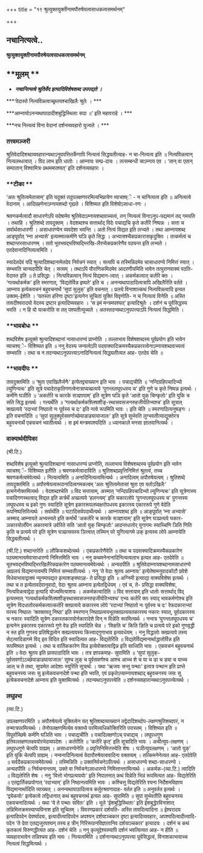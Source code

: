 +++
title = "१९ श्रुत्युक्तयुक्तीनामपौरुषेयत्वसाधकत्वसमर्थनम्"

+++


## नचानित्यत्वे..

**श्रुत्युक्तयुक्तीनामपौरुषेयत्वसाधकत्वसमर्थनम्**

## **मूलम् **

- ***नचानित्यत्वे श्रुतिर्वेद इत्यादिविशेषशब्द उपपद्यते ।***

***‘वेदास्ते नित्यविन्नत्वाच्छ्रतयश्चाखिलैः श्रुतेः । ***

***आम्नायोऽनन्यथापाठादीशबुद्धिस्थिताः सदा ॥’ इति महावराहे । ***

***नच नित्यत्वं विना वेदानां दर्शनव्यवहारो युज्यते । ***

### **तत्त्वमञ्जरी**

श्रुतिवेदादिशब्दव्यवहारान्यथाऽनुपपत्तितर्केणापि नित्यत्वं सिद्ध्यतीत्याह- न चा-नित्यत्व इति ॥ नित्यविन्नत्वान् नित्यलब्धत्वात् । विद लाभ इति धातोः । आम्नायः सम्प्र-दायः । तत्सम्बन्धी चाऽम्नाय एव । ‘तान् वा एतान् सम्पातान् विश्वामित्रः प्रथममपश्यत्’ इति दर्शनव्यवहारः ।

### **टीका **

‘अतः श्रुतित्वमेतासाम्’ इति यदुक्तं तदुपलक्षणपरमित्यभिप्रायेण व्याचश्व्े - न चानित्यत्व इति ॥ अनित्यत्वे वेदानाम् । आदिग्रहणेनाऽम्नायशब्दो गृह्यते । विशिष्यत इति विशेषोऽसाधा-रणः ।

श्रवणकर्मत्वादौ साधारणेऽपि यदेषामेव श्रुतिवेदाऽम्नायशब्दवाच्यत्वं, तन् नित्यत्वं विनाऽनुप-पद्यमानं तद् गमयति । तथाहि । श्रुतिशब्दे तावदुक्तम् । वेदशब्दश्च सत्तार्थाद् विदेः पचाद्यचि कृते कर्तरि निष्पन्नः । सत्ता च सर्वार्थसाधारणी । असाधारण्येन व्यपदेशा भवन्ति । अतो नित्यं विद्यत इति लभ्यते । तथा आम्नायशब्द आङ्पूर्वात् ‘म्ना अभ्यासे’ इत्यस्मात्कर्मणि घञि कृते सिद्धः । अभ्यासश्चैकप्रकारासकृदुक्तिः । तत्कर्मत्वं च शब्दान्तरसाधारणम् । ततो भूतभवद्भविष्यद्भिरखि-लैरप्येकप्रकारेणैव पठ्यन्त इति लभ्यते । एतदेवानादिनित्यत्वमिति ।

स्यादेतदेवं यदि श्रुत्यादिशब्दानामेतदेव निर्वचनं स्यात् । सत्यपि च तस्मिन्निदमेव चासाधारण्ये निमित्तं स्यात् । सम्भवति चान्यदपीति चेत् । सत्यम् । तथाऽपि पौराणिकमिदमेव आदरणीयमिति भावेन तत्पुराणवाक्यं पठति- वेदास्त इति ॥ ते प्रसिद्धाः । नित्यविन्नत्वान् नित्यं विद्यमान-त्वात्
। अकर्मकत्वात् कर्तरि क्तः । ‘गत्यर्थाकर्मक’ इति स्मरणात्, ‘विद्यतेर्विन्न इष्यते’ इति च । अनन्यथापाठादित्यत्रापि अखिलैरिति वर्तते । आम्नाय इत्येकवचनं बहुवचनार्थे ‘सुपां सुलुक्’ इति वचनात् । प्रलये विनाशात्कथं नित्यविन्नत्वादि इत्यत उक्तम्-ईशेति । ‘यतस्ता हरिणा दृष्टाः’इत्यनेन सूचितां युक्तिं विवृणोति- न च नित्यत्वं विनेति ॥ अस्ति तावदीश्वरादयो वेदस्य द्रष्टार इत्यादिव्यवहारः । ‘स इमं मन्त्रमपश्यत्’ इत्यादिश्रुतेः । दर्शनं च पूर्वसिद्धस्य भवति । न हि यो यत्करोति स तत् पश्यतीत्युच्यते । अतस्तदन्यथाऽनुपपत्त्याऽपि नित्यत्वं सिद्धमिति ।

### **भावबोधः **

शब्दविशेष इत्युक्ते श्रुत्यादिशब्दानां नासाधारण्यं प्राप्नोति । तल्लाभाय विशेषशब्दस्य पूर्वप्रयोग इति भावेन व्याचश्व्े- विशिष्यत इति ॥ ननु वेदस्य जन्यत्वेऽपि पदवाक्यादिक्रमस्यैकप्रकारत्वेनाऽम्नायशब्दवाच्यत्वं सम्भवति । तथा च न तदन्यथाऽनुपपत्त्याऽनादिनित्यत्वं सिद्ध्यतीत्यत आह- एतदेव चेति ॥

### **भावदीपः **

तावदुक्तमिति ॥ ‘श्रुता एवाखिलैर्जनैः’ इत्येतद्व्याख्यान इति भावः । पचाद्यचीति ॥ ‘नन्दिग्रहिपचादिभ्यो ल्युणिन्यचः’ इति सूत्रे पचादेराकृतिगणत्वेनात्राप्यच्प्रत्यये ‘पुगन्तलघूपधस्य च’ इति गुणे च कृते निष्पन्न इत्यर्थः । कर्मणि घञीति ॥ ‘अकर्तरि च कारके सञ्ज्ञायाम्’ इति सूत्रेण घञि कृते ‘आतो युक् चिण्कृतोः’ इति युकि च सति सिद्ध इत्यर्थः । गत्यर्थेति ॥ ‘गत्यर्थाकर्मकश्लिषशीङ्-स्थासवसजनरुहजीर्यतिभ्यश्च’ इति सूत्रात् क्तप्रत्यये ‘रदाभ्यां निष्ठातो नः पूर्वस्य च दः’ इति नत्वे रूपमिति भावः । इति चेति ॥ स्मरणादित्यनुषङ्गः । इति वचनादिति ॥ ‘सुपां सुलुक्पूर्वसवर्णाच्छेयाडाड्यायाजालः’ इति सूत्रे सुर्भवति लुग्भवतीत्याद्युक्तेरत्र बहुवचनार्थे एकवचनं भवतीत्यर्थः । स इमं मन्त्रमपश्यदिति ॥ ध्यानकाले मनसा ज्ञातवानित्यर्थः ।

### **वाक्यार्थदीपिका**

(श्री.टि.)

शब्दविशेष इत्युक्ते श्रुत्यादिशब्दानां नासाधारण्यं प्राप्नोति, तल्लाभाय विशेषशब्दस्य पूर्वप्रयोग इति भावेन व्याचश्व्े- विशिष्यत इतीति ॥ श्रवणकर्मत्वादाविति ॥ श्रुतिशब्दप्रवृत्तिनिमित्तं श्रुतत्वं, तच्च श्रवणकर्मत्वमेवेत्यर्थः । नित्यत्वमिति ॥ अनादिनित्यत्वमित्यर्थः । अनादित्वम् अपौरुषेयत्वम् । श्रुतिशब्दे तावदुक्तमिति ॥ अपौरुषेयत्वरूपानादित्वगमकत्वम् ‘अतः श्रुतित्वमेतासां श्रुता एव यतोऽखिलैः’ इत्यनेनोक्तमित्यर्थः । वेदशब्दश्चेति ॥ विद सत्तायाम्, अस्मात् ‘नन्दिग्रहिपचादिभ्यो ल्युणिन्यचः’ इति सूत्रेणास्य पचादिगणस्थत्वाद् विद्यत इति कर्त्रर्थे अच्प्रत्यये ‘हलन्त्यम्’ इति चकारलोपे ‘पुगन्तलघूपधस्य च’ पुगन्तस्य लघूपधस्य च इको गुणः स्यादिति सूत्रेण इकाररूपलघ्वक्षरोपधस्य इकारस्य एकाररूपे गुणे वेदेति रूपनिष्पत्तिरित्यर्थः । सर्वार्थेति ॥ घटादिसर्वपदार्थेत्यर्थः । आम्नायशब्द इति ॥ आङ्पूर्वात् ‘म्ना अभ्यासे’ अस्माद् आम्नायते अभ्यस्यते इति कर्मार्थे ‘अकर्तरि च कारके सञ्ज्ञायाम्’ इति सूत्रेण घञ्प्रत्यये घकार-ञकारयोर्लोपेन अकारमात्रे उर्वरिते सति ‘आतो युक् चिण्कृतोः’ आदन्तधातोर् युगागमः स्याच्चिणि ञिति णिति कृति च प्रत्यये परे इति सूत्रेण घञ्प्रत्ययस्य ञित्त्वात् तस्मिन् परे युगित्यागमे उक् इत्यस्य लोपे आम्नायेति सिद्ध्यतीत्यर्थः ।

(श्री.टि.) शब्दान्तरेति ॥ लौकिकशब्देत्यर्थः । एकप्रकारेणैवेति ॥ तथा च पदवाक्यादिक्रमस्यैकप्रकारेण पठ्यमानत्वमेवासाधारण्ये निमित्तमिति भावः । ननु कथमनेनानादिनित्यत्वलाभ इत्यत आह- एतदेवेति ॥ भूतभवद्भविष्यद्भिरखिलैरेकप्रकारेण पठ्यमानत्वमेवेत्यर्थः । अन्यदपीति ॥ श्रुतिवेदाम्नायशब्दानामसाधारण्ये आप्रलयं विद्यमानत्वमपि निमित्तं सम्भवतीत्यर्थः । ननु ‘ते वेदाः श्रुतय आम्नायः’ इत्येतेषामनुवादकोटौ प्रवेशे विधेयाभावाद्वाक्यं न्यूनमापद्यत इत्याशङ्क्याऽह- ते प्रसिद्धा इति ॥ अग्निमी इत्याद्या वाक्यविशेषा इत्यर्थः । तथा च त इत्येतावदेवानुवादो, वेदाः श्रुतय आम्नाय इत्येतद्विधेयम् । एवं च, ते- प्रसिद्धा वाक्यविशेषा, नित्यविन्नत्वाद्वेदा इत्यादि योज्यमित्याशयः । अकर्मकत्वादिति ॥ विद सत्तायाम् इति धातोः सत्तार्थाद् विद् इत्यस्मात् ‘गत्यर्थाकर्मकश्लिषशीङ्स्थासवसजनरुहजीर्यतिभ्यश्च’ एभ्यः कर्तरि क्तः स्याद् भावकर्मणोश्च इति सूत्रेण विदधातोरकर्मकत्वात्कर्तरि क्तप्रत्यये ककारस्य लोपे ‘रदाभ्यां निष्ठातो नः पूर्वस्य च दः’ रेफदकाराभ्यां परस्य निष्ठातः ‘क्तक्तवतू निष्ठा’ इति स्मरणान् निष्ठाप्रत्ययभूतक्तप्रत्ययतकारस्य नकारः स्यात्, पूर्वदकारस्य च नकारः स्यादिति सूत्रेण दकारतकारयोर्नकारादेशे विन् न विन्नेति रूपमित्यर्थः । नन्वत्र ‘पुगन्तलघूपधस्य च’ इत्यनेन इकारस्य एकाररूपे गुणे वेन्न इति स्यादिति चेन्न । ‘क्ङिति च’ किति ङिति च प्रत्यये परे इको गुणवृद्धी न स्त इति गुणस्य प्रतिषिद्धत्वेन क्तप्रत्ययस्य कित्त्वाद्गुणाभाव इत्यवधेयम् । ननु विद्धातोः क्तप्रत्यये तस्य सेट्त्वादिडागमे विद् इत विदित इति स्यादित्यत आह- विद्यतेरिति ॥ विद्यतेर्विद्यमानार्थाद्धातोर्विन्न इति रूपमिष्यत इत्यर्थः । तथा च वार्तिककारेण विन्न इत्येवोक्तत्वाद्विन्न इति साध्विति भावः । एकवचनं बहुवचनार्थ इति ॥ वेदाः श्रुतय इति प्रायपाठादिति भावः । तत्र ज्ञापकमाह- सुपामिति ॥ ‘सुपां सुलुक्-पूर्वसवर्णाऽऽच्छेयाडाड्यायाजालः’ सुश्च लुक् च पूर्वसवर्णश्च आश्च आच्च शे च या च डा च ड्या च याच्च आल् च ते तथा, सुपामेत आदेशाः स्युरिति सूत्रार्थः । यथा ‘ऋजवः सन्तु पन्थाः’ इत्यत्र पन्थान इति प्राप्ते बहुवचनस्य जसः सु इत्येकवचनादेशे पन्था इति भवति, एवं प्रकृतेऽप्याम्नायशब्दाद् बहुवचनस्य जसः सु इत्येकवचनादेशे आम्नाय इति युक्तमित्यर्थः । तदन्यथाऽनुपपत्त्येति ॥ दर्शनव्यवहारान्यथाऽनुपपत्त्येत्यर्थः ।

### **लघुप्रभा**

(व्या.टि.)

उपलक्षणपरमिति ॥ अपौरुषेयत्वे युक्तित्वेन यत् श्रुतिशब्दव्याख्यानं तद्वेदादिशब्दोप-लक्षणश्रुतिशब्दपरं, न तन्मात्रपरमित्यर्थः । तेनोपलक्षणमित्येव वक्तव्ये परमित्यधिकोक्तिरिति परास्तम् । विशिष्यत इति ॥ विपूर्वाच्छिषेः कर्मणि घञिति भावः । पचाद्यचीति ॥ पचादिलक्षणोऽच् पचाद्यच् । लघूपधगुण इतिवल्लक्षणलक्ष्ययोरभेदव्यपदेशः । कर्तरीति ॥ ‘कर्तरि कृत्’ इति सूत्रादिति भावः । अचीत्युप-लक्षणम् । लघूपधगुणे चेत्यपि ग्राह्यम् । असाधारण्येनेति ॥ प्रवृत्तिनिमित्तस्येति शेषः । घञीत्युपलक्षणम् । ‘आतो युक्’ इति युकि चेत्यपि ग्राह्यम् । नन्वनादिनित्यत्वं वेदापौरुषेयत्ववादिना वक्तव्यम् । तत्किमनेनेत्यत आह- एतदेवेति ॥ सर्वदैकप्रकारत्वमेवेत्यर्थः । तस्मिन्निति ॥ उक्तनिर्वचनेऽपीत्यर्थः । असाधारण्ये शब्दा-साधारण्ये । अन्यदपीति ॥ निर्वचनान्तरम्, उक्ते वा निर्वचनेऽसाधारण्ये निमित्तान्तरमित्यर्थः । अकर्मक-(व्या.टि.) त्वादिति ॥ विद्यतेरिति शेषः । ननु ‘वित्तो भोगप्रत्यययोः’ इति निपातनात् कथं विन्नेति भिन्नं रूपमित्यत आह- विद्यतेरिति ॥ एतद्वार्तिकप्रयोगात् ‘रदाभ्याम्’ इति निष्ठानत्वमिति भावः । कश्चित्तु विद्यतेरिति श्यना निर्देशमविज्ञाय विद्यमानार्थादिति व्याख्यत् । अनन्यथापाठादित्यत्र कर्तुरश्रवणादाह- वर्तत इति ॥ अनुवर्तत इत्यर्थः । ‘द्व्येकयोः’ इत्येकत्वे तद्विधानात् कथं बहुवचनार्थ इत्यत आह- सुपामिति ॥ सुपां सुर्भवतीति बहुवचनस्य एकवचनादित्यर्थः । यथा ‘ये ते पन्थाः सवितः’ इति । मूले ‘ईशबुद्धिस्थिताः’ इति ईशबुद्धेरविनाशात् तन्निमित्तक्रमस्याप्यविनाश इति सूचितम् । विवरणप्रकारं दर्शयति- अस्ति तावदित्यादिना ॥ ईश्वरादय इत्यादिपदेन देवर्ष्यादयः, इत्यादीत्यादिपदेन अपश्यन् दर्शयाञ्चकार दृष्टा इत्यादिव्यवहारः, अपश्यदित्यादीत्यादि-पदेन ‘ते देवा एतद्यजुरपश्यन् तस्य ह त्रीन् गिरिरूपानविज्ञातानिव दर्शयाञ्चकार’ इत्यादयः । दर्शनं च कथं कृतकत्वं विरुणद्धीत्यत आह- दर्शनं चेति ॥ ननु कृत्युद्देश्यस्यापि दर्शनं भवत्वित्यत आह- न हीति ॥ व्यवहाराभावेन तन्निश्चय इति भावः । नित्यत्वमिति ॥ दर्शनान्यथाऽनुपपत्त्या पूर्वसिद्धत्वं, विनाशकाभावाच्च नित्यत्वं सिद्धमित्यर्थः ।

